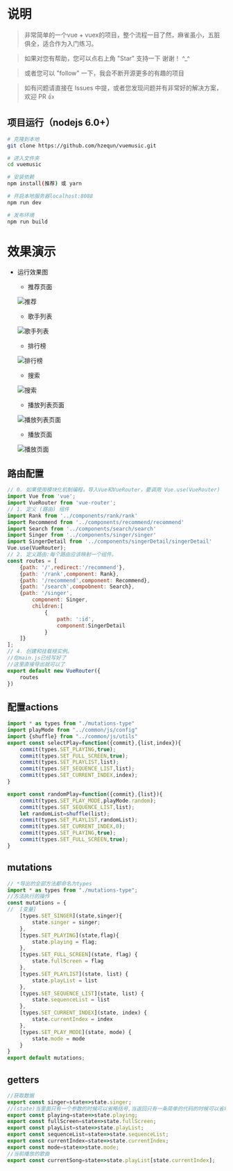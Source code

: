 # 说明

>  非常简单的一个vue + vuex的项目，整个流程一目了然，麻雀虽小，五脏俱全，适合作为入门练习。

>  如果对您有帮助，您可以点右上角 "Star" 支持一下 谢谢！ ^_^

>  或者您可以 "follow" 一下，我会不断开源更多的有趣的项目

>  如有问题请直接在 Issues 中提，或者您发现问题并有非常好的解决方案，欢迎 PR 👍


## 项目运行（nodejs 6.0+）
``` bash
# 克隆到本地
git clone https://github.com/hzequn/vuemusic.git

# 进入文件夹
cd vuemusic

# 安装依赖
npm install(推荐) 或 yarn

# 开启本地服务器localhost:8088
npm run dev

# 发布环境
npm run build
```



# 效果演示

- 运行效果图
     + 推荐页面
     
     ![推荐](https://github.com/hzequn/vuemusic/blob/master/img/1559971729(1).jpg "推荐")
      
     + 歌手列表
     
     ![歌手列表](https://github.com/hzequn/vuemusic/blob/master/img/1559973140(1).jpg "歌手列表")
      
     + 排行榜
 
     ![排行榜](https://github.com/hzequn/vuemusic/blob/master/img/1559973154(1).jpg "排行榜")
      
     + 搜索
     
     ![搜索](https://github.com/hzequn/vuemusic/blob/master/img/1559973178(1).jpg "搜索")
      
     + 播放列表页面
      
     ![播放列表页面](https://github.com/hzequn/vuemusic/blob/master/img/1559973197(1).jpg "播放列表页面")
      
     + 播放页面
      
     ![播放页面](https://github.com/hzequn/vuemusic/blob/master/img/1559975034(1).jpg "播放页面")

## 路由配置
```js
// 0. 如果使用模块化机制编程，导入Vue和VueRouter，要调用 Vue.use(VueRouter)
import Vue from 'vue';
import VueRouter from 'vue-router';
// 1. 定义 (路由) 组件
import Rank from '../components/rank/rank'
import Recommend from '../components/recommend/recommend'
import Search from '../components/search/search'
import Singer from '../components/singer/singer'
import SingerDetail from '../components/singerDetail/singerDetail'
Vue.use(VueRouter);
// 2. 定义路由:每个路由应该映射一个组件。
const routes = [
	{path: '/',redirect:'/recommend'},
	{path: '/rank',component: Rank},
	{path: '/recommend',component: Recommend},
	{path: '/search',compobnent: Search},
	{path: '/singer',
		component: Singer,
		children:[
			{
				path: ':id',
				component:SingerDetail	
			}
	]}
];
// 4. 创建和挂载根实例。
//在main.js已经写好了
//这里直接导出就可以了
export default new VueRouter({
	routes
})


```



## 配置actions
```js
import * as types from "./mutations-type"
import playMode from "../common/js/config"
import {shuffle} from "../common/js/utils"
export const selectPlay=function({commit},{list,index}){
	commit(types.SET_PLAYING,true);
	commit(types.SET_FULL_SCREEN,true);
	commit(types.SET_PLAYLIST,list);
	commit(types.SET_SEQUENCE_LIST,list);
	commit(types.SET_CURRENT_INDEX,index);
}

export const randomPlay=function({commit},{list}){
	commit(types.SET_PLAY_MODE,playMode.random);
	commit(types.SET_SEQUENCE_LIST,list);
	let randomList=shuffle(list);
	commit(types.SET_PLAYLIST,randomList);
	commit(types.SET_CURRENT_INDEX,0);
	commit(types.SET_PLAYING,true);
	commit(types.SET_FULL_SCREEN,true);
}


```


## mutations
```js
// *导出的全部方法都命名为types
import * as types from "./mutations-type";
//方法执行的操作
const mutations = {
//	[变量]
    [types.SET_SINGER](state,singer){
        state.singer = singer;
    },
    [types.SET_PLAYING](state,flag){
        state.playing = flag;
    },
    [types.SET_FULL_SCREEN](state, flag) {
        state.fullScreen = flag
    },
    [types.SET_PLAYLIST](state, list) {
        state.playList = list
    },
    [types.SET_SEQUENCE_LIST](state, list) {
        state.sequenceList = list
    },
    [types.SET_CURRENT_INDEX](state, index) {
        state.currentIndex = index
    },
    [types.SET_PLAY_MODE](state, mode) {
        state.mode = mode
    }
}
export default mutations;
```

## getters
```js
//获取数据
export const singer=state=>state.singer;
//(state)当里面只有一个参数的时候可以省略括号,当返回只有一条简单的代码的时候可以省略{}
export const playing=state=>state.playing;
export const fullScreen=state=>state.fullScreen;
export const playList=state=>state.playList;
export const sequenceList=state=>state.sequenceList;
export const currentIndex=state=>state.currentIndex;
export const mode=state=>state.mode;
//当前播放的歌曲
export const currentSong=state=>state.playList[state.currentIndex];


